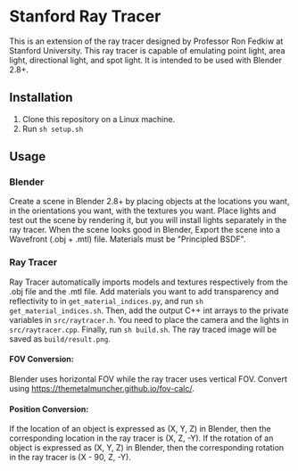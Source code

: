 # Stanford Ray Tracer
This is an extension of the ray tracer designed by 
Professor Ron Fedkiw at Stanford University. This ray tracer
is capable of emulating point light, area light, directional 
light, and spot light. It is intended to be used with Blender 2.8+.

## Installation
1. Clone this repository on a Linux machine.
2. Run `sh setup.sh`

## Usage
### Blender
Create a scene in Blender 2.8+ by placing objects at the locations you want, in the orientations you want, with the textures you want. Place lights and test out the scene by rendering it, but you will install lights separately in the ray tracer. When the scene looks good in Blender, Export the scene into a Wavefront (.obj + .mtl) file. Materials must be "Principled BSDF".

### Ray Tracer
Ray Tracer automatically imports models and textures respectively from the .obj file and the .mtl file. Add materials you want to add transparency and reflectivity to in `get_material_indices.py`, and run `sh get_material_indices.sh`. Then, add the output C++ int arrays to the private variables in `src/raytracer.h`. You need to place the camera and the lights in `src/raytracer.cpp`. Finally, run `sh build.sh`. The ray traced image will be saved as `build/result.png`.

#### FOV Conversion:
Blender uses horizontal FOV while the ray tracer uses vertical FOV. Convert using https://themetalmuncher.github.io/fov-calc/.

#### Position Conversion:
If the location of an object is expressed as (X, Y, Z) in Blender, then the corresponding location in the ray tracer is (X, Z, -Y). If the rotation of an object is expressed as (X, Y, Z) in Blender, then the corresponding rotation in the ray tracer is (X - 90, Z, -Y).
